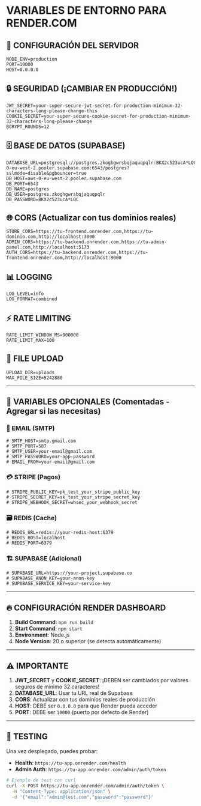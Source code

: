# VARIABLES DE ENTORNO PARA RENDER.COM

## 🚀 CONFIGURACIÓN DEL SERVIDOR

```
NODE_ENV=production
PORT=10000
HOST=0.0.0.0
```

## 🔒 SEGURIDAD (¡CAMBIAR EN PRODUCCIÓN!)

```
JWT_SECRET=your-super-secure-jwt-secret-for-production-minimum-32-characters-long-please-change-this
COOKIE_SECRET=your-super-secure-cookie-secret-for-production-minimum-32-characters-long-please-change
BCRYPT_ROUNDS=12
```

## 🗄️ BASE DE DATOS (SUPABASE)

```
DATABASE_URL=postgresql://postgres.zkoghgwrsbqjaquqpqlr:BKX2c523ucA*LQC@aws-0-eu-west-2.pooler.supabase.com:6543/postgres?sslmode=disable&pgbouncer=true
DB_HOST=aws-0-eu-west-2.pooler.supabase.com
DB_PORT=6543
DB_NAME=postgres
DB_USER=postgres.zkoghgwrsbqjaquqpqlr
DB_PASSWORD=BKX2c523ucA*LQC
```

## 🌐 CORS (Actualizar con tus dominios reales)

```
STORE_CORS=https://tu-frontend.onrender.com,https://tu-dominio.com,http://localhost:3000
ADMIN_CORS=https://tu-backend.onrender.com,https://tu-admin-panel.com,http://localhost:5173
AUTH_CORS=https://tu-backend.onrender.com,https://tu-frontend.onrender.com,http://localhost:9000
```

## 📊 LOGGING

```
LOG_LEVEL=info
LOG_FORMAT=combined
```

## ⚡ RATE LIMITING

```
RATE_LIMIT_WINDOW_MS=900000
RATE_LIMIT_MAX=100
```

## 📁 FILE UPLOAD

```
UPLOAD_DIR=uploads
MAX_FILE_SIZE=5242880
```

---

## 🔗 VARIABLES OPCIONALES (Comentadas - Agregar si las necesitas)

### 📧 EMAIL (SMTP)
```
# SMTP_HOST=smtp.gmail.com
# SMTP_PORT=587
# SMTP_USER=your-email@gmail.com
# SMTP_PASSWORD=your-app-password
# EMAIL_FROM=your-email@gmail.com
```

### 💳 STRIPE (Pagos)
```
# STRIPE_PUBLIC_KEY=pk_test_your_stripe_public_key
# STRIPE_SECRET_KEY=sk_test_your_stripe_secret_key
# STRIPE_WEBHOOK_SECRET=whsec_your_webhook_secret
```

### 🗃️ REDIS (Cache)
```
# REDIS_URL=redis://your-redis-host:6379
# REDIS_HOST=localhost
# REDIS_PORT=6379
```

### 🏗️ SUPABASE (Adicional)
```
# SUPABASE_URL=https://your-project.supabase.co
# SUPABASE_ANON_KEY=your-anon-key
# SUPABASE_SERVICE_KEY=your-service-key
```

---

## 🔥 CONFIGURACIÓN RENDER DASHBOARD

1. **Build Command**: `npm run build`
2. **Start Command**: `npm start`
3. **Environment**: Node.js
4. **Node Version**: 20 o superior (se detecta automáticamente)

---

## ⚠️ IMPORTANTE

1. **JWT_SECRET** y **COOKIE_SECRET**: ¡DEBEN ser cambiados por valores seguros de mínimo 32 caracteres!
2. **DATABASE_URL**: Usar tu URL real de Supabase
3. **CORS**: Actualizar con tus dominios reales de producción
4. **HOST**: DEBE ser `0.0.0.0` para que Render pueda acceder
5. **PORT**: DEBE ser `10000` (puerto por defecto de Render)

---

## 🧪 TESTING

Una vez desplegado, puedes probar:

- **Health**: `https://tu-app.onrender.com/health`
- **Admin Auth**: `https://tu-app.onrender.com/admin/auth/token`

```bash
# Ejemplo de test con curl
curl -X POST https://tu-app.onrender.com/admin/auth/token \
  -H "Content-Type: application/json" \
  -d '{"email":"admin@test.com","password":"password"}'
```
